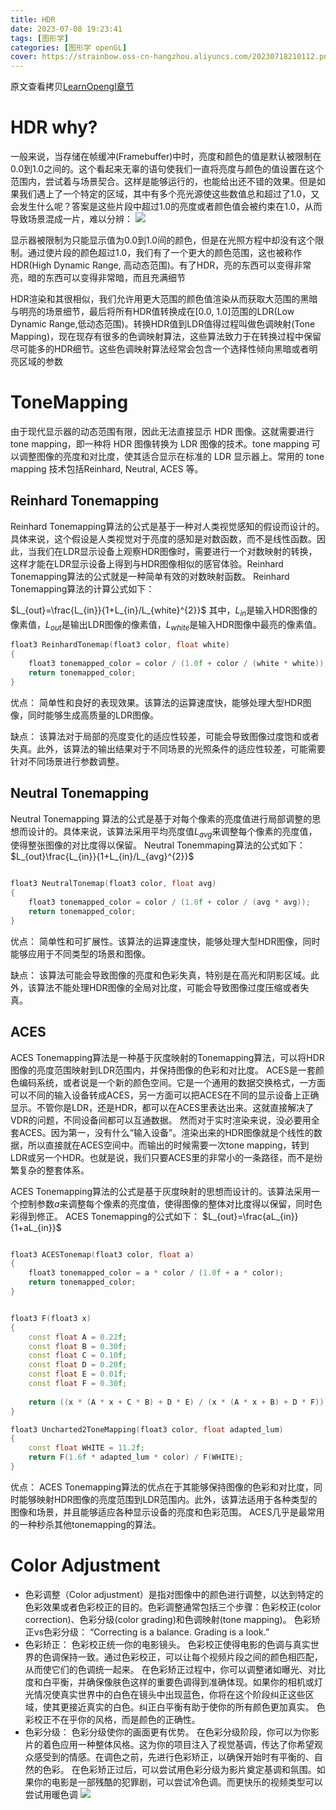 ```yaml
---
title: HDR
date: 2023-07-08 19:23:41
tags: [图形学]
categories: [图形学 openGL]
cover: https://strainbow.oss-cn-hangzhou.aliyuncs.com/20230718210112.png
---
```

原文查看拷贝[LearnOpengl章节](https://learnopengl-cn.github.io/05%20Advanced%20Lighting/06%20HDR/)

# HDR why?
一般来说，当存储在帧缓冲(Framebuffer)中时，亮度和颜色的值是默认被限制在0.0到1.0之间的。这个看起来无辜的语句使我们一直将亮度与颜色的值设置在这个范围内，尝试着与场景契合。这样是能够运行的，也能给出还不错的效果。但是如果我们遇上了一个特定的区域，其中有多个亮光源使这些数值总和超过了1.0，又会发生什么呢？答案是这些片段中超过1.0的亮度或者颜色值会被约束在1.0，从而导致场景混成一片，难以分辨：
![](https://strainbow.oss-cn-hangzhou.aliyuncs.com/20230709125739.png)

显示器被限制为只能显示值为0.0到1.0间的颜色，但是在光照方程中却没有这个限制。通过使片段的颜色超过1.0，我们有了一个更大的颜色范围，这也被称作HDR(High Dynamic Range, 高动态范围)。有了HDR，亮的东西可以变得非常亮，暗的东西可以变得非常暗，而且充满细节

HDR渲染和其很相似，我们允许用更大范围的颜色值渲染从而获取大范围的黑暗与明亮的场景细节，最后将所有HDR值转换成在[0.0, 1.0]范围的LDR(Low Dynamic Range,低动态范围)。转换HDR值到LDR值得过程叫做色调映射(Tone Mapping)，现在现存有很多的色调映射算法，这些算法致力于在转换过程中保留尽可能多的HDR细节。这些色调映射算法经常会包含一个选择性倾向黑暗或者明亮区域的参数

# ToneMapping
由于现代显示器的动态范围有限，因此无法直接显示 HDR 图像。这就需要进行 tone mapping，即一种将 HDR 图像转换为 LDR 图像的技术。tone mapping 可以调整图像的亮度和对比度，使其适合显示在标准的 LDR 显示器上。常用的 tone mapping 技术包括Reinhard, Neutral, ACES 等。

## Reinhard Tonemapping
Reinhard Tonemapping算法的公式是基于一种对人类视觉感知的假设而设计的。具体来说，这个假设是人类视觉对于亮度的感知是对数函数，而不是线性函数。因此，当我们在LDR显示设备上观察HDR图像时，需要进行一个对数映射的转换，这样才能在LDR显示设备上得到与HDR图像相似的感官体验。Reinhard Tonemapping算法的公式就是一种简单有效的对数映射函数。
Reinhard Tonemapping算法的计算公式如下：

$L_{out}=\frac{L_{in}}{1+L_{in}/L_{white}^{2}}$
其中，$L_{in}$是输入HDR图像的像素值，$L_{out}$是输出LDR图像的像素值，$L_{white}$是输入HDR图像中最亮的像素值。

```c++
float3 ReinhardTonemap(float3 color, float white)
{
    float3 tonemapped_color = color / (1.0f + color / (white * white));
    return tonemapped_color;
}
```

优点：
简单性和良好的表现效果。该算法的运算速度快，能够处理大型HDR图像，同时能够生成高质量的LDR图像。

缺点：
该算法对于局部的亮度变化的适应性较差，可能会导致图像过度饱和或者失真。此外，该算法的输出结果对于不同场景的光照条件的适应性较差，可能需要针对不同场景进行参数调整。

## Neutral Tonemapping
Neutral Tonemapping 算法的公式是基于对每个像素的亮度值进行局部调整的思想而设计的。具体来说，该算法采用平均亮度值$L_{avg}$来调整每个像素的亮度值，使得整张图像的对比度得以保留。
Neutral Tonemmaping算法的公式如下：
$L_{out}\frac{L_{in}}{1+L_{in}/L_{avg}^{2}}$


```c++

float3 NeutralTonemap(float3 color, float avg)
{
    float3 tonemapped_color = color / (1.0f + color / (avg * avg));
    return tonemapped_color;
}

```

优点：
简单性和可扩展性。该算法的运算速度快，能够处理大型HDR图像，同时能够应用于不同类型的场景和图像。

缺点：
该算法可能会导致图像的亮度和色彩失真，特别是在高光和阴影区域。此外，该算法不能处理HDR图像的全局对比度，可能会导致图像过度压缩或者失真。

## ACES
ACES Tonemapping算法是一种基于灰度映射的Tonemapping算法，可以将HDR图像的亮度范围映射到LDR范围内，并保持图像的色彩和对比度。
ACES是一套颜色编码系统，或者说是一个新的颜色空间。它是一个通用的数据交换格式，一方面可以不同的输入设备转成ACES，另一方面可以把ACES在不同的显示设备上正确显示。不管你是LDR，还是HDR，都可以在ACES里表达出来。这就直接解决了VDR的问题，不同设备间都可以互通数据。
然而对于实时渲染来说，没必要用全套ACES。因为第一，没有什么“输入设备”。渲染出来的HDR图像就是个线性的数据，所以直接就在ACES空间中。而输出的时候需要一次tone mapping，转到LDR或另一个HDR。也就是说，我们只要ACES里的非常小的一条路径，而不是纷繁复杂的整套体系。

ACES Tonemapping算法的公式是基于灰度映射的思想而设计的。该算法采用一个控制参数$a$来调整每个像素的亮度值，使得图像的整体对比度得以保留，同时色彩得到修正。
ACES Tonemapping的公式如下：
$L_{out}=\frac{aL_{in}}{1+aL_{in}}$

```c++

float3 ACESTonemap(float3 color, float a)
{
    float3 tonemapped_color = a * color / (1.0f + a * color);
    return tonemapped_color;
}

```

```c++

float3 F(float3 x)
{
	const float A = 0.22f;
	const float B = 0.30f;
	const float C = 0.10f;
	const float D = 0.20f;
	const float E = 0.01f;
	const float F = 0.30f;
 
	return ((x * (A * x + C * B) + D * E) / (x * (A * x + B) + D * F)) - E / F;
}

float3 Uncharted2ToneMapping(float3 color, float adapted_lum)
{
	const float WHITE = 11.2f;
	return F(1.6f * adapted_lum * color) / F(WHITE);
}

```

优点：
ACES Tonemapping算法的优点在于其能够保持图像的色彩和对比度，同时能够映射HDR图像的亮度范围到LDR范围内。此外，该算法适用于各种类型的图像和场景，并且能够适应各种显示设备的亮度和色彩范围。
ACES几乎是最常用的一种秒杀其他tonemapping的算法。

# Color Adjustment
- 色彩调整（Color adjustment）是指对图像中的颜色进行调整，以达到特定的色彩效果或者色彩校正的目的。色彩调整通常包括三个步骤：色彩校正(color correction)、色彩分级(color grading)和色调映射(tone mapping)。
色彩矫正vs色彩分级：
“Correcting is a balance. Grading is a look.”
- 色彩矫正：
色彩校正统一你的电影镜头。
色彩校正使得电影的色调与真实世界的色调保持一致。通过色彩校正，可以让每个视频片段之间的颜色相匹配，从而使它们的色调统一起来。
在色彩矫正过程中，你可以调整诸如曝光、对比度和白平衡，并确保像肤色这样的重要色调得到准确体现。如果你的相机或灯光情况使真实世界中的白色在镜头中出现蓝色，你将在这个阶段纠正这些区域，使其更接近真实的白色。纠正白平衡有助于使你的所有颜色更加真实。
色彩校正不在乎你的风格，而是颜色的正确性。
- 色彩分级：
色彩分级使你的画面更有优势。
在色彩分级阶段，你可以为你影片的着色应用一种整体风格。这为你的项目注入了视觉基调，传达了你希望观众感受到的情感。在调色之前，先进行色彩矫正，以确保开始时有平衡的、自然的色彩。
在色彩矫正过后，可以尝试用色彩分级为影片奠定基调和氛围。如果你的电影是一部残酷的犯罪剧，可以尝试冷色调。而更快乐的视频类型可以尝试用暖色调
![](https://strainbow.oss-cn-hangzhou.aliyuncs.com/20230709132420.png)


